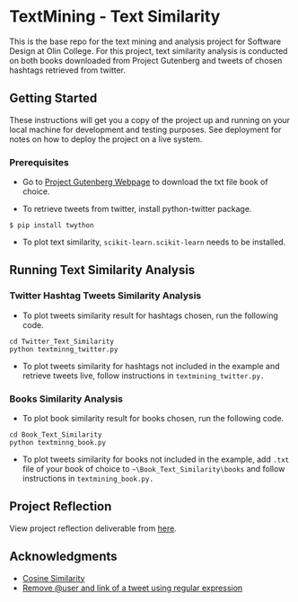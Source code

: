 # TextMining - Text Similarity

This is the base repo for the text mining and analysis project for Software Design at Olin College. For this project, text similarity analysis is conducted on both books downloaded from Project Gutenberg and tweets of chosen hashtags retrieved from twitter.

## Getting Started

These instructions will get you a copy of the project up and running on your local machine for development and testing purposes. See deployment for notes on how to deploy the project on a live system.

### Prerequisites
- Go to [Project Gutenberg Webpage](https://github.com/sd18spring/TextMining-xieruishen.git) to download the txt file book of choice.

- To retrieve tweets from twitter, install python-twitter package.

```
$ pip install twython 
```
- To plot text similarity, ```scikit-learn.scikit-learn``` needs to be installed.


## Running Text Similarity Analysis

### Twitter Hashtag Tweets Similarity Analysis
- To plot tweets similarity result for hashtags chosen, run the following code.

```
cd Twitter_Text_Similarity
python textminng_twitter.py
```

- To plot tweets similarity for hashtags not included in the example and retrieve tweets live, follow instructions in ```textmining_twitter.py.```

### Books Similarity Analysis
- To plot book similarity result for books chosen, run the following code.

```
cd Book_Text_Similarity
python textminng_book.py
```

- To plot tweets similarity for books not included in the example, add ```.txt``` file of your book of choice to ```~\Book_Text_Similarity\books``` and follow instructions in ```textmining_book.py.```

## Project Reflection
View project reflection deliverable from [here](https://github.com/sd18spring/TextMining-xieruishen/blob/master/Sofdes%20MP3%20Reflection.pdf).

## Acknowledgments

* [Cosine Similarity](https://stackoverflow.com/questions/14156625/fetching-tweets-with-hashtag-from-twitter-using-python)
* [Remove @user and link of a tweet using regular expression](https://stackoverflow.com/questions/8376691/how-to-remove-hashtag-user-link-of-a-tweet-using-regular-expression/8377440)
